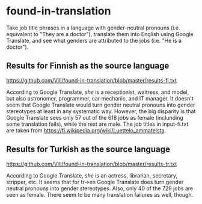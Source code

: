 # found-in-translation

Take job title phrases in a language with gender-neutral pronouns (i.e. equivalent to "They are a doctor"), translate them into English using Google Translate, and see what genders are attributed to the jobs (i.e. "He is a doctor").

## Results for Finnish as the source language

https://github.com/Vili/found-in-translation/blob/master/results-fi.txt

According to Google Translate, *she* is a receptionist, waitress, and model, but also astronomer, programmer, car mechanic, and IT manager. It doesn't seem that Google Translate would turn gender neutral pronouns into gender stereotypes at least in any systematic way. However, the big disparity is that Google Translate sees only 57 out of the 618 jobs as female (inclunding some translation fails), while the rest are male. The job titles in input-fi.txt are taken from https://fi.wikipedia.org/wiki/Luettelo_ammateista.

## Results for Turkish as the source language

https://github.com/Vili/found-in-translation/blob/master/results-tr.txt

According to Google Translate, *she* is an actress, librarian, secretary, stripper, etc. It seems that for tr->en Google Translate does turn gender neutral pronouns into gender stereotypes. Also, only 40 of the 729 jobs are seen as female. There seem to be many translation failures as well, though.
